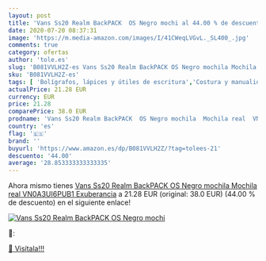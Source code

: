 ```yaml
---
layout: post
title: 'Vans Ss20 Realm BackPACK  OS Negro mochi al 44.00 % de descuento'
date: 2020-07-20 08:37:31
image: 'https://m.media-amazon.com/images/I/41CWeqLVGvL._SL400_.jpg'
comments: true
category: ofertas
author: 'tole.es'
slug: 'B081VVLH2Z-es Vans Ss20 Realm BackPACK OS Negro mochila Mochila real...'
sku: 'B081VVLH2Z-es'
tags: [ 'Bolígrafos, lápices y útiles de escritura','Costura y manualidades','Dibujo','Hogar y cocina','Lápices','Marcadores','Materiales de dibujo','Oficina y papelería','Portaminas','Rotuladores y subrayadores','Subrayadores','backpack','mochila', ]
actualPrice: 21.28 EUR
currency: EUR
price: 21.28
comparePrice: 38.0 EUR
prodname: 'Vans Ss20 Realm BackPACK  OS Negro mochila  Mochila real  VN0A3UI6PUB1  Exuberancia'
country: 'es'
flag: '🇪🇸'
brand: ''
buyurl: 'https://www.amazon.es/dp/B081VVLH2Z/?tag=tolees-21'
descuento: '44.00'
average: '28.853333333333335'
---
```


Ahora mismo tienes [Vans Ss20 Realm BackPACK  OS Negro mochila  Mochila real  VN0A3UI6PUB1  Exuberancia](https://www.amazon.es/dp/B081VVLH2Z/?tag=tolees-21) a 21.28 EUR (original: 38.0 EUR) (44.00 %  de descuento) en el siguiente enlace!

[![Vans Ss20 Realm BackPACK  OS Negro mochi](https://m.media-amazon.com/images/I/41CWeqLVGvL._SL400_.jpg)](https://www.amazon.es/dp/B081VVLH2Z/?tag=tolees-21)

🔎:


[🛒 Visítala!!!](https://www.amazon.es/dp/B081VVLH2Z/?tag=tolees-21)
